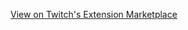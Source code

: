 [View on Twitch's Extension Marketplace](https://www.twitch.tv/ext/807s6vsk4gkel6rx8zk7ys8jome5sj-0.0.1)
